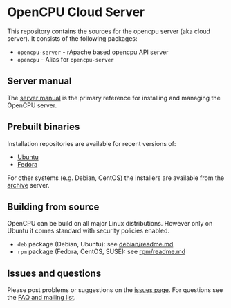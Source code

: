 # OpenCPU Cloud Server

This repository contains the sources for the opencpu server (aka cloud server). It consists of the following packages:

 * `opencpu-server` - rApache based opencpu API server
 * `opencpu` - Alias for `opencpu-server`

## Server manual

The [server manual](http://opencpu.github.io/server-manual/opencpu-server.pdf) is the primary reference for installing and managing the OpenCPU server.

## Prebuilt binaries

Installation repositories are available for recent versions of:

 - [Ubuntu](https://www.opencpu.org/download.html)
 - [Fedora](http://software.opensuse.org/download.html?project=home:jeroenooms:opencpu-2.2&package=opencpu)

For other systems (e.g. Debian, CentOS) the installers are available from the [archive](https://archive.opencpu.org/) server.

## Building from source

OpenCPU can be build on all major Linux distributions. However only on Ubuntu it comes standard with security policies enabled.

 - `deb` package (Debian, Ubuntu): see [debian/readme.md](debian#readme)
 - `rpm` package (Fedora, CentOS, SUSE): see [rpm/readme.md](rpm#readme)

## Issues and questions

Please post problems or suggestions on the [issues page](https://github.com/opencpu/opencpu/issues). For questions see the [FAQ and mailing list](https://www.opencpu.org/help.html).

